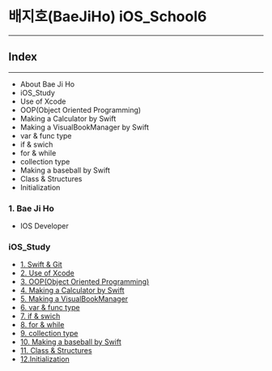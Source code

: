 # 배지호(BaeJiHo) iOS_School6

---

## Index
---

- About Bae Ji Ho
- iOS_Study
- Use of Xcode
- OOP(Object Oriented Programming)
- Making a Calculator by Swift
- Making a VisualBookManager by Swift
- var & func type
- if & swich
- for & while
- collection type
- Making a baseball by Swift
- Class & Structures
- Initialization


### 1. Bae Ji Ho

- IOS Developer

### iOS_Study

- [1. Swift & Git](./Class/18_01/18_01_09/README.md)
- [2. Use of Xcode](./Class/18_01/18_01_10/README.md)
- [3. OOP(Object Oriented Programming)](./Class/18_01/18_01_11/README.md)
- [4. Making a Calculator by Swift](./Class/18_01/18_01_12/README.md)
- [5. Making a VisualBookManager](./Class/18_01/18_01_14/README.md)
- [6. var & func type](./Class/18_01/18_01_15/README.md)
- [7. if & swich](./Class/18_01/18_01_16/README.md)
- [8. for & while](./Class/18_01/18_01_18/README.md)
- [9. collection type](./Class/18_01/18_01_19/README.md)
- [10. Making a baseball by Swift](./Class/18_01/18_01_21/README.md)
- [11. Class & Structures](./Class/18_01/18_01_22/README.md)
- [12.Initialization](./Class/18_01/18_01_23/README.md)